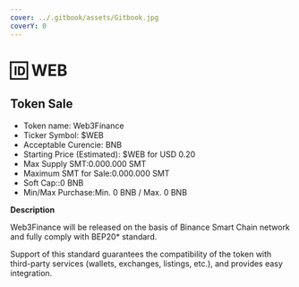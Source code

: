 ```yaml
---
cover: ../.gitbook/assets/Gitbook.jpg
coverY: 0
---
```


# 🆔 WEB



## Token Sale

* Token name: Web3Finance
* Ticker Symbol: $WEB
* Acceptable Curencie: BNB
* Starting Price (Estimated): $WEB for USD 0.20
* Max Supply SMT:0.000.000 SMT
* Maximum SMT for Sale:0.000.000 SMT
* Soft Cap::0 BNB
* Min/Max Purchase:Min. 0 BNB / Max. 0 BNB

**Description**

Web3Finance will be released on the basis of Binance Smart Chain network and fully comply with BEP20\* standard.

Support of this standard guarantees the compatibility of the token with third-party services (wallets, exchanges, listings, etc.), and provides easy integration.
